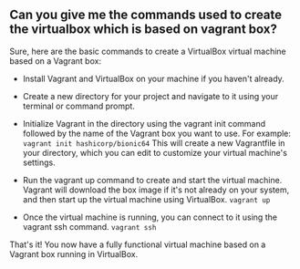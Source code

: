 ## Can you give me the commands used to create the virtualbox which is based on vagrant box?

Sure, here are the basic commands to create a VirtualBox virtual machine based on a Vagrant box:

- Install Vagrant and VirtualBox on your machine if you haven't already.

- Create a new directory for your project and navigate to it using your terminal or command prompt.

- Initialize Vagrant in the directory using the vagrant init command followed by the name of the Vagrant box you want to use. For example:
`vagrant init hashicorp/bionic64`
This will create a new Vagrantfile in your directory, which you can edit to customize your virtual machine's settings.

- Run the vagrant up command to create and start the virtual machine. Vagrant will download the box image if it's not already on your system, and then start up the virtual machine using VirtualBox.
`vagrant up`

- Once the virtual machine is running, you can connect to it using the vagrant ssh command.
`vagrant ssh`

That's it! You now have a fully functional virtual machine based on a Vagrant box running in VirtualBox.
